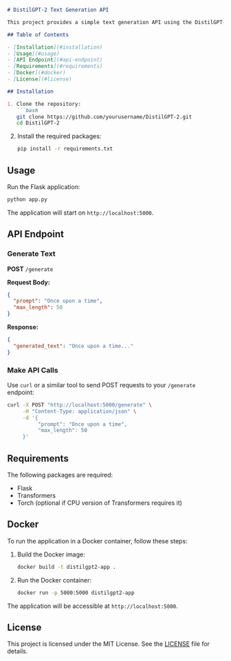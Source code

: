 ```markdown
# DistilGPT-2 Text Generation API

This project provides a simple text generation API using the DistilGPT-2 model from Hugging Face's Transformers library. The API is built with Flask and allows users to generate text based on a provided prompt.

## Table of Contents

- [Installation](#installation)
- [Usage](#usage)
- [API Endpoint](#api-endpoint)
- [Requirements](#requirements)
- [Docker](#docker)
- [License](#license)

## Installation

1. Clone the repository:
   ```bash
   git clone https://github.com/yourusername/DistilGPT-2.git
   cd DistilGPT-2
   ```

2. Install the required packages:
   ```bash
   pip install -r requirements.txt
   ```

## Usage

Run the Flask application:
```bash
python app.py
```
The application will start on `http://localhost:5000`.

## API Endpoint

### Generate Text

**POST** `/generate`

**Request Body:**
```json
{
  "prompt": "Once upon a time",
  "max_length": 50
}
```

**Response:**
```json
{
  "generated_text": "Once upon a time..."
}
```

### Make API Calls

Use `curl` or a similar tool to send POST requests to your `/generate` endpoint:
```bash
curl -X POST "http://localhost:5000/generate" \
     -H "Content-Type: application/json" \
     -d '{
          "prompt": "Once upon a time",
          "max_length": 50
     }'
```

## Requirements

The following packages are required:
- Flask
- Transformers
- Torch (optional if CPU version of Transformers requires it)

## Docker

To run the application in a Docker container, follow these steps:

1. Build the Docker image:
   ```bash
   docker build -t distilgpt2-app .
   ```

2. Run the Docker container:
   ```bash
   docker run -p 5000:5000 distilgpt2-app
   ```

The application will be accessible at `http://localhost:5000`.

## License

This project is licensed under the MIT License. See the [LICENSE](LICENSE) file for details.
```
